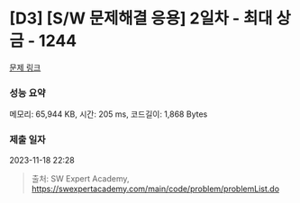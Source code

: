 # [D3] [S/W 문제해결 응용] 2일차 - 최대 상금 - 1244 

[문제 링크](https://swexpertacademy.com/main/code/problem/problemDetail.do?contestProbId=AV15Khn6AN0CFAYD) 

### 성능 요약

메모리: 65,944 KB, 시간: 205 ms, 코드길이: 1,868 Bytes

### 제출 일자

2023-11-18 22:28



> 출처: SW Expert Academy, https://swexpertacademy.com/main/code/problem/problemList.do
